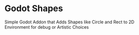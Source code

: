 # Godot Shapes
Simple Godot Addon that Adds Shapes like Circle and Rect to 2D Environment for debug or Artistic Choices
